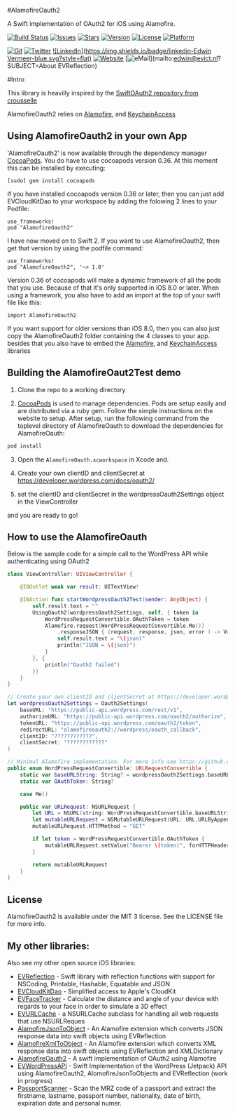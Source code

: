 #AlamofireOauth2

A Swift implementation of OAuth2 for iOS using Alamofire.

<!---
 [![Circle CI](https://img.shields.io/circleci/project/evermeer/AlamofireOauth2.svg?style=flat)](https://circleci.com/gh/evermeer/AlamofireOauth2)
 -->
[![Build Status](https://travis-ci.org/evermeer/AlamofireOauth2.svg?style=flat)](https://travis-ci.org/evermeer/AlamofireOauth2)
[![Issues](https://img.shields.io/github/issues-raw/evermeer/AlamofireOauth2.svg?style=flat)](https://github.com/evermeer/AlamofireOauth2/issues)
[![Stars](https://img.shields.io/github/stars/evermeer/AlamofireOauth2.svg?style=flat)](https://github.com/evermeer/AlamofireOauth2/stargazers)
[![Version](https://img.shields.io/cocoapods/v/AlamofireOauth2.svg?style=flat)](http://cocoadocs.org/docsets/EVReflection)
[![License](https://img.shields.io/cocoapods/l/AlamofireOauth2.svg?style=flat)](http://cocoadocs.org/docsets/AlamofireOauth2)
[![Platform](https://img.shields.io/cocoapods/p/AlamofireOauth2.svg?style=flat)](http://cocoadocs.org/docsets/AlamofireOauth2)

[![Git](https://img.shields.io/badge/GitHub-evermeer-blue.svg?style=flat)](https://github.com/evermeer)
[![Twitter](https://img.shields.io/badge/twitter-@evermeer-blue.svg?style=flat)](http://twitter.com/evermeer)
[![LinkedIn](https://img.shields.io/badge/linkedin-Edwin Vermeer-blue.svg?style=flat)](http://nl.linkedin.com/in/evermeer/en)
[![Website](https://img.shields.io/badge/website-evict.nl-blue.svg?style=flat)](http://evict.nl)
[![eMail](https://img.shields.io/badge/email-edwin@evict.nl-blue.svg?style=flat)](mailto:edwin@evict.nl?SUBJECT=About EVReflection)


#Intro

This library is heavilly inspired by the [SwiftOAuth2 repository from crousselle](https://github.com/crousselle/SwiftOAuth2)

AlamofireOauth2 relies on [Alamofire](https://github.com/Alamofire/Alamofire), and [KeychainAccess](https://github.com/kishikawakatsumi/KeychainAccess)


## Using AlamofireOauth2 in your own App 

'AlamofireOauth2' is now available through the dependency manager [CocoaPods](http://cocoapods.org). 
You do have to use cocoapods version 0.36. At this moment this can be installed by executing:

```
[sudo] gem install cocoapods
```

If you have installed cocoapods version 0.36 or later, then you can just add EVCloudKitDao to your workspace by adding the folowing 2 lines to your Podfile:

```
use_frameworks!
pod "AlamofireOauth2"
```

I have now moved on to Swift 2. If you want to use AlamofireOauth2, then get that version by using the podfile command:
```
use_frameworks!
pod "AlamofireOauth2", '~> 1.0'
```

Version 0.36 of cocoapods will make a dynamic framework of all the pods that you use. Because of that it's only supported in iOS 8.0 or later. When using a framework, you also have to add an import at the top of your swift file like this:

```
import AlamofireOauth2
```

If you want support for older versions than iOS 8.0, then you can also just copy the AlamofireOauth2 folder containing the 4 classes to your app. besides that you also have to embed the [Alamofire](https://github.com/Alamofire/Alamofire), and [KeychainAccess](https://github.com/kishikawakatsumi/KeychainAccess) libraries


## Building the AlamofireOaut2Test demo

1) Clone the repo to a working directory

2) [CocoaPods](http://cocoapods.org) is used to manage dependencies. Pods are setup easily and are distributed via a ruby gem. Follow the simple instructions on the website to setup. After setup, run the following command from the toplevel directory of AlamofireOauth to download the dependencies for AlamofireOauth:

```sh
pod install
```

3) Open the `AlamofireOauth.xcworkspace` in Xcode and.

4) Create your own clientID and clientSecret at https://developer.wordpress.com/docs/oauth2/ 

5) set the clientID and clientSecret in the wordpressOauth2Settings object in the ViewController

and you are ready to go!

## How to use the AlamofireOauth
Below is the sample code for a simple call to the WordPress API while authenticating using OAuth2


```Swift
class ViewController: UIViewController {

    @IBOutlet weak var result: UITextView!

    @IBAction func startWordpressOauth2Test(sender: AnyObject) {
        self.result.text = ""
        UsingOauth2(wordpressOauth2Settings, self, { token in
            WordPressRequestConvertible.OAuthToken = token
            Alamofire.request(WordPressRequestConvertible.Me())
                .responseJSON { (request, response, json, error ) -> Void in
                self.result.text = "\(json)"
                println("JSON = \(json)")
            }
        }, {
            println("Oauth2 failed")
        })
    }
}

// Create your own clientID and clientSecret at https://developer.wordpress.com/docs/oauth2/
let wordpressOauth2Settings = Oauth2Settings(
    baseURL: "https://public-api.wordpress.com/rest/v1",
    authorizeURL: "https://public-api.wordpress.com/oauth2/authorize",
    tokenURL: "https://public-api.wordpress.com/oauth2/token",
    redirectURL: "alamofireoauth2://wordpress/oauth_callback",
    clientID: "????????????",
    clientSecret: "????????????"
)

// Minimal Alamofire implementation. For more info see https://github.com/Alamofire/Alamofire#crud--authorization
public enum WordPressRequestConvertible: URLRequestConvertible {
    static var baseURLString: String? = wordpressOauth2Settings.baseURL
    static var OAuthToken: String?

    case Me()

    public var URLRequest: NSURLRequest {
        let URL = NSURL(string: WordPressRequestConvertible.baseURLString!)!
        let mutableURLRequest = NSMutableURLRequest(URL: URL.URLByAppendingPathComponent("/me"))
        mutableURLRequest.HTTPMethod = "GET"

        if let token = WordPressRequestConvertible.OAuthToken {
            mutableURLRequest.setValue("Bearer \(token)", forHTTPHeaderField: "Authorization")
        }

        return mutableURLRequest
    }
}
```
## License

AlamofireOauth2 is available under the MIT 3 license. See the LICENSE file for more info.

## My other libraries:
Also see my other open source iOS libraries:

- [EVReflection](https://github.com/evermeer/EVReflection) - Swift library with reflection functions with support for NSCoding, Printable, Hashable, Equatable and JSON 
- [EVCloudKitDao](https://github.com/evermeer/EVCloudKitDao) - Simplified access to Apple's CloudKit
- [EVFaceTracker](https://github.com/evermeer/EVFaceTracker) - Calculate the distance and angle of your device with regards to your face in order to simulate a 3D effect
- [EVURLCache](https://github.com/evermeer/EVURLCache) - a NSURLCache subclass for handling all web requests that use NSURLReques
- [AlamofireJsonToObject](https://github.com/evermeer/AlamofireJsonToObjects) - An Alamofire extension which converts JSON response data into swift objects using EVReflection
- [AlamofireXmlToObject](https://github.com/evermeer/AlamofireXmlToObjects) - An Alamofire extension which converts XML response data into swift objects using EVReflection and XMLDictionary
- [AlamofireOauth2](https://github.com/evermeer/AlamofireOauth2) - A swift implementation of OAuth2 using Alamofire
- [EVWordPressAPI](https://github.com/evermeer/EVWordPressAPI) - Swift Implementation of the WordPress (Jetpack) API using AlamofireOauth2, AlomofireJsonToObjects and EVReflection (work in progress)
- [PassportScanner](https://github.com/evermeer/PassportScanner) - Scan the MRZ code of a passport and extract the firstname, lastname, passport number, nationality, date of birth, expiration date and personal numer.

